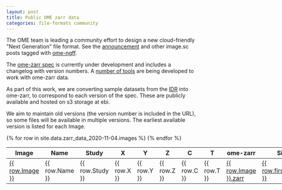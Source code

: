 ```yaml
---
layout: post
title: Public OME zarr data
categories: file-formats community
---
```


The OME team is leading a community effort to design a new cloud-friendly "Next Generation" file format.
See the [announcement](https://forum.image.sc/t/next-generation-file-formats-for-bioimaging/31361)
and other image.sc posts tagged with [ome-ngff](https://forum.image.sc/tag/ome-ngff).

The [ome-zarr spec](https://github.com/ome/omero-ms-zarr/blob/master/spec.md) is currently
under development and includes a changelog with version numbers.
A [number of tools](https://github.com/ome/omero-ms-zarr/blob/master/related.md) are being developed
to work with ome-zarr data.

As part of this work, we are converting sample datasets from the [IDR](http://idr.openmicroscopy.org/)
into ome-zarr, to correspond to each version of the spec.
These are publicly available and hosted on s3 storage at ebi.

We aim to maintain old versions (the version number is included in the URL), so some files will
be available in multiple versions. The earliest available version is listed for each Image.

<div class="row">
    <div class="small-12 small-centered medium-12 medium-centered columns">
        <div class="row horizontal">
            <table>
                <thead>
                    <th>Image</th>
                    <th>Name</th>
                    <th>Study</th>
                    <th>X</th>
                    <th>Y</th>
                    <th>Z</th>
                    <th>C</th>
                    <th>T</th>
                    <th title="Link to the data in ome-zarr format">ome-zarr</th>
                    <th title="Available in all older versions since the listed version">Since</th>
                </thead>
                <tbody>
                {% for row in site.data.zarr_data_2020-11-04.images %}
                    <tr>
                        <td><a href="/webclient/?show=image-{{ row.Image }}">{{ row.Image }}</a></td>
                        <td>{{ row.Name }}</td>
                        <td>{{ row.Study }} </td>
                        <td>{{ row.X }} </td>
                        <td>{{ row.Y }} </td>
                        <td>{{ row.Z }} </td>
                        <td>{{ row.C }} </td>
                        <td>{{ row.T }} </td>
                        <td><a href="https://s3.embassy.ebi.ac.uk/idr/zarr/v{% include zarr_version.md %}/{{ row.Image }}.zarr">{{ row.Image }}.zarr</a></td>
                        <td><a href="https://s3.embassy.ebi.ac.uk/idr/zarr/v{{ row.first_version }}/{{ row.Image }}.zarr">{{ row.first_version }}</a></td>
                    </tr>
                {% endfor %}
                </tbody>
            </table>
        </div>
    </div>
</div>

